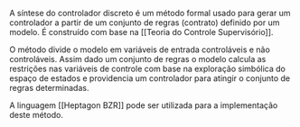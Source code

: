 ---
---

A síntese do controlador discreto é um método formal usado para gerar um controlador a partir de um conjunto de regras (contrato) definido por um modelo. É construído com base na [[Teoria do Controle Supervisório]]. 

O método divide o modelo em variáveis de entrada controláveis e não controláveis. Assim dado um conjunto de regras o modelo calcula as restrições nas variáveis de controle com base na exploração simbólica do espaço de estados e providencia um controlador para atingir o conjunto de regras determinadas. 

A linguagem [[Heptagon BZR]] pode ser utilizada para a implementação deste método. 